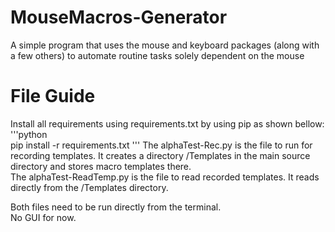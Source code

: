 # MouseMacros-Generator
A simple program that uses the mouse and keyboard packages (along with a few others) to automate routine tasks solely dependent on the mouse
# File Guide
Install all requirements using requirements.txt by using pip as shown bellow:  
'''python  
pip install -r requirements.txt
'''
The alphaTest-Rec.py is the file to run for recording templates. It creates a directory /Templates in the main source directory and stores macro templates there.  
The alphaTest-ReadTemp.py is the file to read recorded templates. It reads directly from the /Templates directory.   
   
Both files need to be run directly from the terminal.   
No GUI for now.   
  
